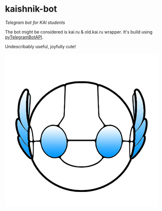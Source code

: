 # kaishnik-bot
_Telegram bot for KAI students_

The bot might be considered is kai.ru & old.kai.ru wrapper. It's build using [pyTelegramBotAPI](https://github.com/eternnoir/pyTelegramBotAPI). 

Undescribably useful, joyfully cute!

![logo](https://raw.githubusercontent.com/AiratK/kaishnik-bot/master/design/logo.png)
